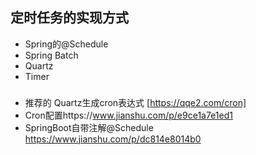 ## 定时任务的实现方式
- Spring的@Schedule
- Spring Batch
- Quartz
- Timer



### 
- 推荐的 Quartz生成cron表达式 [https://qqe2.com/cron]
- Cron配置https://www.jianshu.com/p/e9ce1a7e1ed1
- SpringBoot自带注解@Schedule https://www.jianshu.com/p/dc814e8014b0